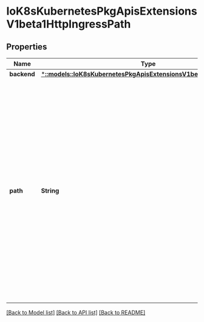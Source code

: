 # IoK8sKubernetesPkgApisExtensionsV1beta1HttpIngressPath

## Properties
Name | Type | Description | Notes
------------ | ------------- | ------------- | -------------
**backend** | [***::models::IoK8sKubernetesPkgApisExtensionsV1beta1IngressBackend**](io.k8s.kubernetes.pkg.apis.extensions.v1beta1.IngressBackend.md) |  | 
**path** | **String** | Path is an extended POSIX regex as defined by IEEE Std 1003.1, (i.e this follows the egrep/unix syntax, not the perl syntax) matched against the path of an incoming request. Currently it can contain characters disallowed from the conventional \&quot;path\&quot; part of a URL as defined by RFC 3986. Paths must begin with a &#39;/&#39;. If unspecified, the path defaults to a catch all sending traffic to the backend. | [optional] 

[[Back to Model list]](../README.md#documentation-for-models) [[Back to API list]](../README.md#documentation-for-api-endpoints) [[Back to README]](../README.md)


